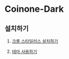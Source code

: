 # Coinone-Dark

## 설치하기

1. [크롬 스타일러스 설치하기](https://chrome.google.com/webstore/detail/stylus/clngdbkpkpeebahjckkjfobafhncgmne)

2. [테마 사용하기](https://github.com/flasheye12/Coinone-Dark/raw/master/coinone-dark.user.css)
